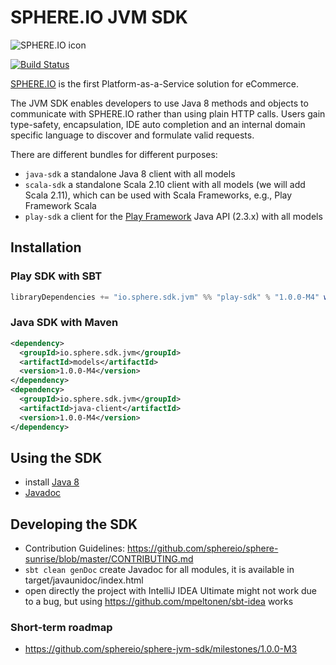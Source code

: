 # SPHERE.IO JVM SDK

![SPHERE.IO icon](https://admin.sphere.io/assets/images/sphere_logo_rgb_long.png)

[![Build Status](https://travis-ci.org/sphereio/sphere-jvm-sdk.png?branch=master)](https://travis-ci.org/sphereio/sphere-jvm-sdk)

[SPHERE.IO](http://sphere.io) is the first Platform-as-a-Service solution for eCommerce.

The JVM SDK enables developers to use Java 8 methods and objects to communicate with SPHERE.IO rather than using plain HTTP calls.
Users gain type-safety, encapsulation, IDE auto completion and an internal domain specific language to discover and formulate valid requests.

There are different bundles for different purposes:

* ```java-sdk``` a standalone Java 8 client with all models
* ```scala-sdk``` a standalone Scala 2.10 client with all models (we will add Scala 2.11), which can be used with Scala Frameworks, e.g., Play Framework Scala
* ```play-sdk``` a client for the [Play Framework](http://www.playframework.com/) Java API (2.3.x) with all models
 
## Installation

### Play SDK with SBT

````scala
libraryDependencies += "io.sphere.sdk.jvm" %% "play-sdk" % "1.0.0-M4" withSources()
````

### Java SDK with Maven

````xml
<dependency>
  <groupId>io.sphere.sdk.jvm</groupId>
  <artifactId>models</artifactId>
  <version>1.0.0-M4</version>
</dependency>
<dependency>
  <groupId>io.sphere.sdk.jvm</groupId>
  <artifactId>java-client</artifactId>
  <version>1.0.0-M4</version>
</dependency>
````


## Using the SDK 
* install [Java 8](http://www.oracle.com/technetwork/java/javase/downloads/jdk8-downloads-2133151.html)
* [Javadoc](http://sphereio.github.io/sphere-jvm-sdk/javadoc/master/index.html)
 
## Developing the SDK
 
 * Contribution Guidelines: https://github.com/sphereio/sphere-sunrise/blob/master/CONTRIBUTING.md
 * `sbt clean genDoc` create Javadoc for all modules, it is available in target/javaunidoc/index.html
 * open directly the project with IntelliJ IDEA Ultimate might not work due to a bug, but using https://github.com/mpeltonen/sbt-idea works

### Short-term roadmap
* https://github.com/sphereio/sphere-jvm-sdk/milestones/1.0.0-M3

